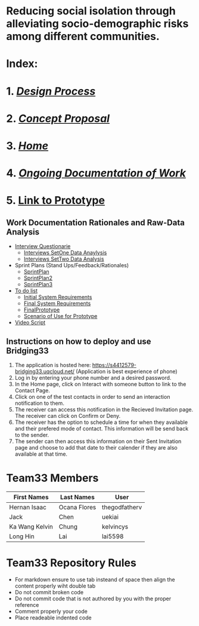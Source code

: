 # Reducing social isolation through alleviating socio-demographic risks among different communities.
# **Index:**
  # 1. [_Design Process_](https://github.com/deco3500-2018/team33/wiki/Design-Process-Overview)
  # 2. [_Concept Proposal_](https://github.com/deco3500-2018/team33/wiki/Concept-Proposal)
  # 3. [_Home_](https://github.com/deco3500-2018/team33/wiki)
  # 4. [_Ongoing Documentation of Work_](https://github.com/deco3500-2018/team33/wiki/Ongoing-documentation-of-work)
  # 5. [ Link to Prototype ](https://s4412579-bridging33.uqcloud.net/)
 ## **Work Documentation Rationales and Raw-Data Analysis**
  * [Interview Questionarie](./Questionarie.md)
    * [Interviews SetOne Data Anaylysis](./InterviewsSetOne.md)
    * [Interviews SetTwo Data Analysis](./InterviewsSetTwo.md)
  * Sprint Plans (Stand Ups/Feedback/Rationales)
    * [SprintPlan](./SprintPlan.md)
    * [SprintPlan2](./SprintPlan2.md)
    * [SprintPlan3](./SprintPlan3.md)
  * [To do list](https://github.com/deco3500-2018/team33/projects/1)
     * [Initial System Requirements](./initialRequirement.md)
     * [Final System Requirements](./SystemRequirements.md)
     * [FinalPrototype](./FinalPrototype.md)
     * [Scenario of Use for Prototype](./scenario.md)
  * [Video Script](./scenario.md)

## **Instructions on how to deploy and use Bridging33**
1. The application is hosted here: https://s4412579-bridging33.uqcloud.net/
(Application is best experience of phone)
2. Log in by entering your phone number and a desired password.
3. In the Home page, click on Interact with someone button to link to the Contact Page.
4. Click on one of the test contacts in order to send an interaction notification to them.
5. The receiver can access this notification in the Recieved Invitation page. The receiver can click on Confirm or Deny.
6. The receiver has the option to schedule a time for when they available and their prefered mode of contact. This information will be send back to the sender. 
7. The sender can then access this information on their Sent Invitation page and choose to add that date to their calender if they are also available at that time.

# Team33 Members 

| First Names  | Last Names  | User         | 
| ----------- |  --------   | ------------  |
|Hernan Isaac | Ocana Flores| thegodfatherv |
| Jack        | Chen        | uekiai        |
|Ka Wang Kelvin|Chung       |kelvincys      |
|Long Hin      |Lai         |lai5598         |


# Team33 Repository Rules 

* For markdown ensure to use tab insteand of space then align the content properly wiht double tab
* Do not commit broken code
* Do not commit code that is not authored by you with the proper reference
* Comment properly your code
* Place readeable indented code
